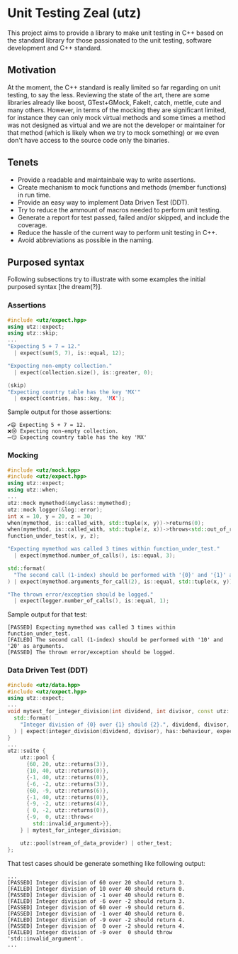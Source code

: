 # Unit Testing Zeal (utz)

This project aims to provide a library to make unit testing in C++ based on the standard library for those passionated to the unit testing, software development and C++ standard.

## Motivation
At the moment, the C++ standard is really limited so far regarding on unit testing, to say the less. Reviewing the state of the art, there are some libraries already like boost, GTest+GMock, FakeIt, catch, mettle, cute and many others. However, in terms of the mocking they are significant limited, for instance they can only mock virtual methods and some times a method was not designed as virtual and we are not the developer or maintainer for that method (which is likely when we try to mock something) or we even don't have access to the source code only the binaries.

## Tenets
* Provide a readable and maintainbale way to write assertions.
* Create mechanism to mock functions and methods (member functions) in run time.
* Provide an easy way to implement Data Driven Test (DDT).
* Try to reduce the ammount of macros needed to perform unit testing.
* Generate a report for test passed, failed and/or skipped, and include the coverage.
* Reduce the hassle of the current way to perform unit testing in C++.
* Avoid abbreviations as possible in the naming.

## Purposed syntax
Following subsections try to illustrate with some examples the initial purposed syntax \[the dream(?)\].

### Assertions
```C++
#include <utz/expect.hpp>
using utz::expect;
using utz::skip;
...
"Expecting 5 + 7 = 12."
  | expect(sum(5, 7), is::equal, 12);

"Expecting non-empty collection."
  | expect(collection.size(), is::greater, 0);

(skip)
"Expecting country table has the key 'MX'"
  | expect(contries, has::key, 'MX');
```
Sample output for those assertions:
```
✔️😄 Expecting 5 + 7 = 12.
❌😢 Expecting non-empty collection.
➖😏 Expecting country table has the key 'MX'
```

### Mocking
```C++
#include <utz/mock.hpp>
#include <utz/expect.hpp>
using utz::expect;
using utz::when;
...
utz::mock mymethod(&myclass::mymethod);
utz::mock logger(&log::error);
int x = 10, y = 20, z = 30;
when(mymethod, is::called_with, std::tuple(x, y))->returns(0);
when(mymethod, is::called_with, std::tuple(z, x))->throws<std::out_of_range>();
function_under_test(x, y, z);

"Expecting mymethod was called 3 times within function_under_test."
  | expect(mymethod.number_of_calls(), is::equal, 3);

std::format(
  "The second call (1-index) should be performed with '{0}' and '{1}' as arguments.", x, y
) | expect(mymethod.arguments_for_call(2), is::equal, std::tuple(x, y));

"The thrown error/exception should be logged."
  | expect(logger.number_of_calls(), is::equal, 1);
```
Sample output for that test:
```
[PASSED] Expecting mymethod was called 3 times within function_under_test.
[FAILED] The second call (1-index) should be performed with '10' and '20' as arguments.
[PASSED] The thrown error/exception should be logged.
```

### Data Driven Test (DDT)
```C++
#include <utz/data.hpp>
#include <utz/expect.hpp>
using utz::expect;
...
void mytest_for_integer_division(int dividend, int divisor, const utz::behaviour& expected) {
  std::format(
    "Integer division of {0} over {1} should {2}.", dividend, divisor, expected.to_string()
  ) | expect(integer_division(dividend, divisor), has::behaviour, expected);
}
...
utz::suite {
    utz::pool {
      {60, 20, utz::returns(3)},
      {10, 40, utz::returns(0)},
      {-1, 40, utz::returns(0)},
      {-6, -2, utz::returns(3)},
      {60, -9, utz::returns(6)},
      {-1, 40, utz::returns(0)},
      {-9, -2, utz::returns(4)},
      { 0, -2, utz::returns(0)},
      {-9,  0, utz::throws<
        std::invalid_argument>}},
    } | mytest_for_integer_division;

    utz::pool(stream_of_data_provider) | other_test;
};
```
That test cases should be generate something like following output:
```
...
[PASSED] Integer division of 60 over 20 should return 3.
[FAILED] Integer division of 10 over 40 should return 0.
[PASSED] Integer division of -1 over 40 should return 0.
[FAILED] Integer division of -6 over -2 should return 3.
[PASSED] Integer division of 60 over -9 should return 6.
[PASSED] Integer division of -1 over 40 should return 0.
[FAILED] Integer division of -9 over -2 should return 4.
[PASSED] Integer division of  0 over -2 should return 4.
[FAILED] Integer division of -9 over  0 should throw 'std::invalid_argument'.
...
```
